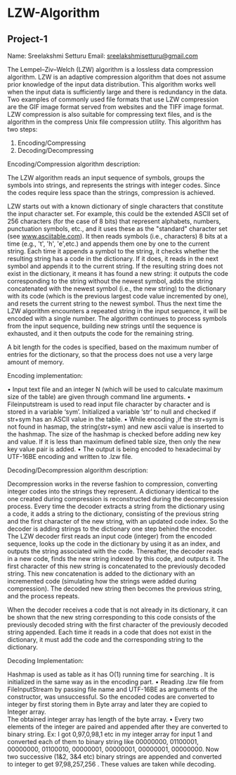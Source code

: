 # LZW-Algorithm


Project-1
----------
Name: Sreelakshmi Setturu
Email: sreelakshmisetturu@gmail.com

The Lempel–Ziv–Welch (LZW) algorithm is a lossless data compression algorithm. 
LZW is an adaptive compression algorithm that does not assume prior knowledge of the input data distribution.
This algorithm works well when the input data is sufficiently large and there is redundancy in the data.
Two examples of commonly used file formats that use LZW compression are the GIF image format
served from websites and the TIFF image format. LZW compression is also suitable for compressing
text files, and is the algorithm in the compress Unix file compression utility.
This algorithm has two steps:
1. Encoding/Compressing
2. Decoding/Decompressing


Encoding/Compression algorithm description: 

The LZW algorithm reads an input sequence of symbols, groups the symbols into strings, and
represents the strings with integer codes. Since the codes require less space than the strings,
compression is achieved.

LZW starts out with a known dictionary of single characters that
constitute the input character set. For example, this could be the extended ASCII set of 256 characters
(for the case of 8 bits) that represent alphabets, numbers, punctuation symbols, etc., and it uses these as
the "standard" character set (see www.asciitable.com). It then reads symbols (i.e., characters) 8 bits at a
time (e.g., 't', 'h', 'e',etc.) and appends them one by one to the current string. Each time it appends a
symbol to the string, it checks whether the resulting string has a code in the dictionary. If it does, it
reads in the next symbol and appends it to the current string. If the resulting string does not exist in the
dictionary, it means it has found a new string: it outputs the code corresponding to the string without
the newest symbol, adds the string concatenated with the newest symbol (i.e., the new string) to the
dictionary with its code (which is the previous largest code value incremented by one), and resets the
current string to the newest symbol. Thus the next time the LZW algorithm encounters a repeated string
in the input sequence, it will be encoded with a single number. The algorithm continues to process
symbols from the input sequence, building new strings until the sequence is exhausted, and it then
outputs the code for the remaining string.

A bit length for the codes is specified, based on the
maximum number of entries for the dictionary, so that the process does not use a very large amount of
memory.

Encoding implementation:

• Input text file and an integer N (which will be used to calculate maximum size of the table) are given through command line arguments.
• Fileinputstream is used to read input file character by character and is stored in a variable ‘sym’. Initialized a variable ‘str’ to 
null and checked if str+sym has an ASCII value in the table. • While encoding ,if the str+sym is not found in hasmap, the string(str+sym) 
and new ascii value is inserted to the hashmap. The size of the hashmap is checked before adding new key and value. If it is less than maximum defined table size, 
then only the new key value pair is added. • The output is being encoded to hexadecimal by UTF-16BE encoding and written to .lzw file.



Decoding/Decompression algorithm description:

Decompression works in the reverse fashion to compression, converting integer codes into the strings
they represent.
A dictionary identical to the one created during compression is reconstructed during the decompression
process. 
Every time the decoder extracts a string from the dictionary using a code, it adds a string to the dictionary, consisting of the previous
string and the first character of the new string, with an updated code index. So the decoder is adding
strings to the dictionary one step behind the encoder. The LZW decoder first reads an input code (integer) from the encoded sequence, looks up the code in
the dictionary by using it as an index, and outputs the string associated with the code. Thereafter, the
decoder reads in a new code, finds the new string indexed by this code, and outputs it. The first
character of this new string is concatenated to the previously decoded string. This new concatenation is
added to the dictionary with an incremented code (simulating how the strings were added during
compression). The decoded new string then becomes the previous string, and the process repeats.

When the decoder receives a code that is not already in its dictionary, it can be shown that the new
string corresponding to this code consists of the previously decoded string with the first character of the
previously decoded string appended. Each time it reads in a code that does not exist in the dictionary, it
must add the code and the corresponding string to the dictionary.

Decoding Implementation:

Hashmap is used as table as it has O(1) running time for searching . It is initialized in the same way as in the encoding part. 
• Reading .lzw file from FileInputStream by passing file name and UTF-16BE as arguments of the constructor, was unsuccessful. 
So the encoded codes are converted to integer by first storing them in Byte array and later they are copied to Integer array.  
The obtained integer array has length of the byte array. • Every two elements of the integer are paired and appended after they 
are converted to binary string. Ex: I got 0,97,0,98,1 etc in my integer array for input 1 and converted each of them to binary 
string like 00000000, 01100001, 00000000, 01100010, 00000001, 00000001, 00000001, 00000000. Now two successive (1&2, 3&4 etc) 
binary strings are appended and converted to integer to get 97,98,257,256 . These values are taken while decoding.
